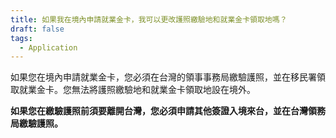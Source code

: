 ```yaml
---
title: 如果我在境內申請就業金卡，我可以更改護照繳驗地和就業金卡領取地嗎？
draft: false
tags:
  - Application
---
```

如果您在境內申請就業金卡，您必須在台灣的領事事務局繳驗護照，並在移民署領取就業金卡。您無法將護照繳驗地和就業金卡領取地設在境外。

**如果您在繳驗護照前須要離開台灣，您必須申請其他簽證入境來台，並在台灣領務局繳驗護照。**